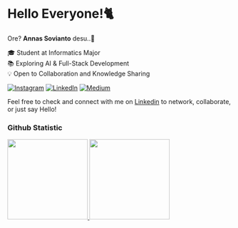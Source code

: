# Hello Everyone!🐈
Ore? **Annas Sovianto** desu..🌟

🎓 Student at Informatics Major<br>
📚 Exploring AI & Full-Stack Development<br>
💡 Open to Collaboration and Knowledge Sharing

[![Instagram](https://img.shields.io/badge/Instagram-%23E4405F.svg?logo=Instagram&logoColor=white)](https://www.instagram.com/annas.svnt_) [![LinkedIn](https://img.shields.io/badge/LinkedIn-%230077B5.svg?logo=linkedin&logoColor=white)](https://linkedin.com/in/annassovianto) [![Medium](https://img.shields.io/badge/Medium-12100E?logo=medium&logoColor=white)](https://medium.com/@annassovianto) 

Feel free to check and connect with me on [Linkedin](https://www.linkedin.com/in/annassovianto) to network, collaborate, or just say Hello!
 
### Github Statistic
<p align="left">
<a href="https://github.com/anndeviant">
  <img height="180em" src="https://github-readme-stats-eight-theta.vercel.app/api?username=anndeviant&show_icons=true&theme=algolia&include_all_commits=true&count_private=true"/>
  <img height="180em" src="https://github-readme-stats-eight-theta.vercel.app/api/top-langs/?username=anndeviant&layout=compact&layout=compact&theme=algolia"/>
</a>
</p>
